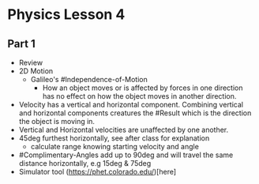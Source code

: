 # Physics Lesson 4
## Part 1
- Review
- 2D Motion
  - Galileo's #Independence-of-Motion
    - How an object moves or is affected by forces in one direction has no effect
 on how the object moves in another direction.
 - Velocity has a vertical and horizontal component. Combining vertical and horizontal components creatures the #Result which is the direction the object is moving in.
 - Vertical and Horizontal velocities are unaffected by one another.
 - 45deg furthest horizontally, see after class for explanation
   - calculate range knowing starting velocity and angle
 - #Complimentary-Angles add up to 90deg and will travel the same distance horizontally, e.g 15deg & 75deg
 - Simulator tool (https://phet.colorado.edu/)[here]

